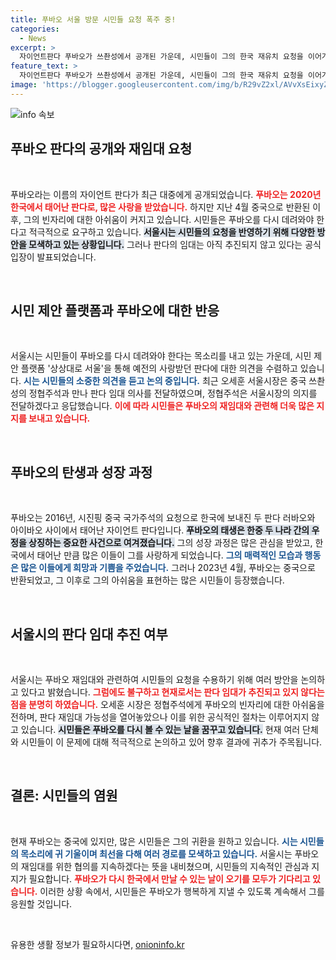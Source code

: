 ```yaml
---
title: 푸바오 서울 방문 시민들 요청 폭주 중!
categories:
  - News
excerpt: >
  자이언트판다 푸바오가 쓰촨성에서 공개된 가운데, 시민들이 그의 한국 재유치 요청을 이어가고 있습니다. 서울시는 푸바오 임대를 논의하지 않았다고 밝혔지만, 시민들은 그의 복귀를 간절히 원하고 있습니다.
feature_text: >
  자이언트판다 푸바오가 쓰촨성에서 공개된 가운데, 시민들이 그의 한국 재유치 요청을 이어가고 있습니다. 서울시는 푸바오 임대를 논의하지 않았다고 밝혔지만, 시민들은 그의 복귀를 간절히 원하고 있습니다.
image: 'https://blogger.googleusercontent.com/img/b/R29vZ2xl/AVvXsEixyZcFfHzMRdzZMjFBmAUKJYCLCGyLL1o632UiGVXcaFdKo_bkvkuCioo0uUKlGfBVcT3P84aROyZIXSBEx3Aw5nCQ3pTgDom1WDC4m8eifvWiAmWEEVb4x6G_l8C0QH225ldMjyaFvpxGEBGNO37VmDTDMHGhJPq73UglMfDca1-0aw/s1600/blogspot.png'
---
```


<p><img src="https://blogger.googleusercontent.com/img/b/R29vZ2xl/AVvXsEixyZcFfHzMRdzZMjFBmAUKJYCLCGyLL1o632UiGVXcaFdKo_bkvkuCioo0uUKlGfBVcT3P84aROyZIXSBEx3Aw5nCQ3pTgDom1WDC4m8eifvWiAmWEEVb4x6G_l8C0QH225ldMjyaFvpxGEBGNO37VmDTDMHGhJPq73UglMfDca1-0aw/s1600/blogspot.png" alt="info 속보" /></p>

<h2 data-ke-size="size26">푸바오 판다의 공개와 재임대 요청</h2>

<p data-ke-size="size16">&nbsp;</p>

<p>푸바오라는 이름의 자이언트 판다가 최근 대중에게 공개되었습니다. <b><span style="color: #ee2323;">푸바오는 2020년 한국에서 태어난 판다로, 많은 사랑을 받았습니다.</span></b> 하지만 지난 4월 중국으로 반환된 이후, 그의 빈자리에 대한 아쉬움이 커지고 있습니다. 시민들은 푸바오를 다시 데려와야 한다고 적극적으로 요구하고 있습니다. <b><span style="background-color: #21538527;">서울시는 시민들의 요청을 반영하기 위해 다양한 방안을 모색하고 있는 상황입니다.</span></b> 그러나 판다의 임대는 아직 추진되지 않고 있다는 공식 입장이 발표되었습니다.</p>

<p data-ke-size="size16">&nbsp;</p>

<h2 data-ke-size="size26">시민 제안 플랫폼과 푸바오에 대한 반응</h2>

<p data-ke-size="size16">&nbsp;</p>

<p>서울시는 시민들이 푸바오를 다시 데려와야 한다는 목소리를 내고 있는 가운데, 시민 제안 플랫폼 '상상대로 서울'을 통해 예전의 사랑받던 판다에 대한 의견을 수렴하고 있습니다. <b><span style="color: #1a5490;">시는 시민들의 소중한 의견을 듣고 논의 중입니다.</span></b> 최근 오세훈 서울시장은 중국 쓰촨성의 정협주석과 만나 판다 임대 의사를 전달하였으며, 정협주석은 서울시장의 의지를 전달하겠다고 응답했습니다. <b><span style="color: #ee2323;">이에 따라 시민들은 푸바오의 재임대와 관련해 더욱 많은 지지를 보내고 있습니다.</span></b></p>

<p data-ke-size="size16">&nbsp;</p>

<h2 data-ke-size="size26">푸바오의 탄생과 성장 과정</h2>

<p data-ke-size="size16">&nbsp;</p>

<p>푸바오는 2016년, 시진핑 중국 국가주석의 요청으로 한국에 보내진 두 판다 러바오와 아이바오 사이에서 태어난 자이언트 판다입니다. <b><span style="background-color: #21538527;">푸바오의 태생은 한중 두 나라 간의 우정을 상징하는 중요한 사건으로 여겨졌습니다.</span></b> 그의 성장 과정은 많은 관심을 받았고, 한국에서 태어난 만큼 많은 이들이 그를 사랑하게 되었습니다. <b><span style="color: #1a5490;">그의 매력적인 모습과 행동은 많은 이들에게 희망과 기쁨을 주었습니다.</span></b> 그러나 2023년 4월, 푸바오는 중국으로 반환되었고, 그 이후로 그의 아쉬움을 표현하는 많은 시민들이 등장했습니다.</p>

<p data-ke-size="size16">&nbsp;</p>

<h2 data-ke-size="size26">서울시의 판다 임대 추진 여부</h2>

<p data-ke-size="size16">&nbsp;</p>

<p>서울시는 푸바오 재임대와 관련하여 시민들의 요청을 수용하기 위해 여러 방안을 논의하고 있다고 밝혔습니다. <b><span style="color: #ee2323;">그럼에도 불구하고 현재로서는 판다 임대가 추진되고 있지 않다는 점을 분명히 하였습니다.</span></b> 오세훈 시장은 정협주석에게 푸바오의 빈자리에 대한 아쉬움을 전하며, 판다 재임대 가능성을 열어놓았으나 이를 위한 공식적인 절차는 이루어지지 않고 있습니다. <b><span style="background-color: #21538527;">시민들은 푸바오를 다시 볼 수 있는 날을 꿈꾸고 있습니다.</span></b> 현재 여러 단체와 시민들이 이 문제에 대해 적극적으로 논의하고 있어 향후 결과에 귀추가 주목됩니다.</p>

<p data-ke-size="size16">&nbsp;</p>

<h2 data-ke-size="size26">결론: 시민들의 염원</h2>

<p data-ke-size="size16">&nbsp;</p>

<p>현재 푸바오는 중국에 있지만, 많은 시민들은 그의 귀환을 원하고 있습니다. <b><span style="color: #1a5490;">시는 시민들의 목소리에 귀 기울이며 최선을 다해 여러 경로를 모색하고 있습니다.</span></b> 서울시는 푸바오의 재임대를 위한 협의를 지속하겠다는 뜻을 내비쳤으며, 시민들의 지속적인 관심과 지지가 필요합니다. <b><span style="color: #ee2323;">푸바오가 다시 한국에서 만날 수 있는 날이 오기를 모두가 기다리고 있습니다.</span></b> 이러한 상황 속에서, 시민들은 푸바오가 행복하게 지낼 수 있도록 계속해서 그를 응원할 것입니다.</p>

<p data-ke-size="size16">&nbsp;</p>
유용한 생활 정보가 필요하시다면, <a href="https://onioninfo.kr" rel="dofollow">onioninfo.kr</a>


